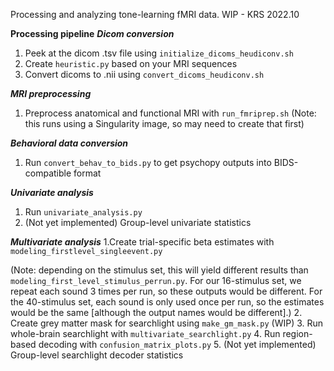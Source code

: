 Processing and analyzing tone-learning fMRI data. WIP - KRS 2022.10

**Processing pipeline**
***Dicom conversion***
1. Peek at the dicom .tsv file  using `initialize_dicoms_heudiconv.sh`
2. Create `heuristic.py` based on your MRI sequences
3. Convert dicoms to .nii using `convert_dicoms_heudiconv.sh`

***MRI preprocessing***
1. Preprocess anatomical and functional MRI with `run_fmriprep.sh` 
(Note: this runs using a Singularity image, so may need to create that first)

***Behavioral data conversion***
1. Run `convert_behav_to_bids.py` to get psychopy outputs into BIDS-compatible format

***Univariate analysis***
1. Run `univariate_analysis.py`
2. (Not yet implemented) Group-level univariate statistics

***Multivariate analysis***
1.Create trial-specific beta estimates with `modeling_firstlevel_singleevent.py` 

(Note: depending on the stimulus set, this will yield different results than `modeling_first_level_stimulus_perrun.py`. 
For our 16-stimulus set, we repeat each sound 3 times per run, so these outputs would be different. 
For the 40-stimulus set, each sound is only used once per run, so the estimates would be the same 
 [although the output names would be different].)
2. Create grey matter mask for searchlight using `make_gm_mask.py` (WIP)
3. Run whole-brain searchlight with `multivariate_searchlight.py`
4. Run region-based decoding with `confusion_matrix_plots.py`
5. (Not yet implemented) Group-level searchlight decoder statistics
